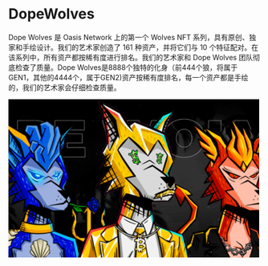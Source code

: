 # DopeWolves

Dope Wolves 是 Oasis Network 上的第一个 Wolves NFT 系列，具有原创、独家和手绘设计。我们的艺术家创造了 161 种资产，并将它们与 10 个特征配对。在该系列中，所有资产都按稀有度进行排名。我们的艺术家和 Dope Wolves 团队彻底检查了质量。Dope Wolves是8888个独特的化身（前444个狼，将属于GEN1，其他的4444个，属于GEN2)资产按稀有度排名，每一个资产都是手绘的，我们的艺术家会仔细检查质量。

![dopewolves-dapp-collectibles-oasis-image1-500x315_e777c292350dc7ecb7874ffd234086f4](dopewolves-dapp-collectibles-oasis-image1-500x315_e777c292350dc7ecb7874ffd234086f4.png)
